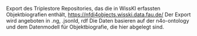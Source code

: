 Export des Triplestore Repositories, das die in WissKI erfassten Objektbiografien enthält, https://nfdi4objects.wisski.data.fau.de/
Der Export wird angeboten in .ng, .jsonld, rdf
Die Daten basieren auf der n4o-ontology und dem Datenmodell für Objektbiografie, die hier abgelegt sind.

